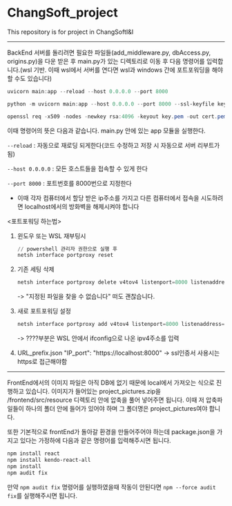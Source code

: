 # ChangSoft_project

This repository is for project in ChangSoftI&amp;I

---

BackEnd 서버를 돌리려면 필요한 파일들(add_middleware.py, dbAccess.py, origins.py)을 다운 받은 후 main.py가 있는 디렉토리로 이동 후 다음 명령어를 입력합니다.(wsl 기반. 이때 wsl에서 서버를 연다면 wsl과 windows 간에 포트포워딩을 해야 할 수도 있습니다)
```powershell
uvicorn main:app --reload --host 0.0.0.0 --port 8000

```
```powershell
python -m uvicorn main:app --host 0.0.0.0 --port 8000 --ssl-keyfile key.pem --ssl-certfile cert.pem
```
```powershell
openssl req -x509 -nodes -newkey rsa:4096 -keyout key.pem -out cert.pem -days 365
```

이때 명령어의 뜻은 다음과 같습니다.
main.py 안에 있는 app 모듈을 실행한다.

```--reload``` : 자동으로 재로딩 되게한다(코드 수정하고 저장 시 자동으로 서버 리부트가 됨)

```--host 0.0.0.0``` : 모든 호스트들을 접속할 수 있게 한다

```--port 8000``` : 포트번호를 8000번으로 지정한다


- 이때 각자 컴퓨터에서 할당 받은 ip주소를 가지고 다른 컴퓨터에서 접속을 시도하려면 localhost에서의 방화벽을 해제시켜야 합니다

<포트포워딩 하는법>

1. 윈도우 또는 WSL 재부팅시
   ```powershell
   // powershell 관리자 권한으로 실행 후
   netsh interface portproxy reset
   ```

2. 기존 세팅 삭제
   ```powershell
   netsh interface portproxy delete v4tov4 listenport=8000 listenaddress=0.0.0.0
   ```
   -> "지정된 파일을 찾을 수 없습니다" 떠도 괜찮습니다.

4. 새로 포트포워딩 설정
   ```powershell
   netsh interface portproxy add v4tov4 listenport=8000 listenaddress=0.0.0.0 connectport=8000 connectaddress=????
   ```
   -> ????부분은 WSL 안에서 ifconfig으로 나온 ipv4주소를 입력

5. URL_prefix.json
"IP_port": "https://localhost:8000" -> ssl인증서 사용시는 https로 접근해야함
   

---

FrontEnd에서의 이미지 파일은 아직 DB에 없기 때문에 local에서 가져오는 식으로 진행하고 있습니다.
이미지가 들어있는 project_pictures.zip을 /frontend/src/resource 디렉토리 안에 압축을 풀어 넣어주면 됩니다. 이때 저 압축파일들이 하나의 폴더 안에 들어가 있어야 하며 그 폴더명은 project_pictures여야 합니다.

또한 기본적으로 frontEnd가 돌아갈 환경을 만들어주어야 하는데 package.json을 가지고 있다는 가정하에 다음과 같은 명령어를 입력해주시면 됩니다.
```powershell
npm install react
npm install kendo-react-all
npm install
npm audit fix
```

만약 ```npm audit fix``` 명령어를 실행하였을때 작동이 안된다면 ```npm --force audit fix```를 실행해주시면 됩니다.
